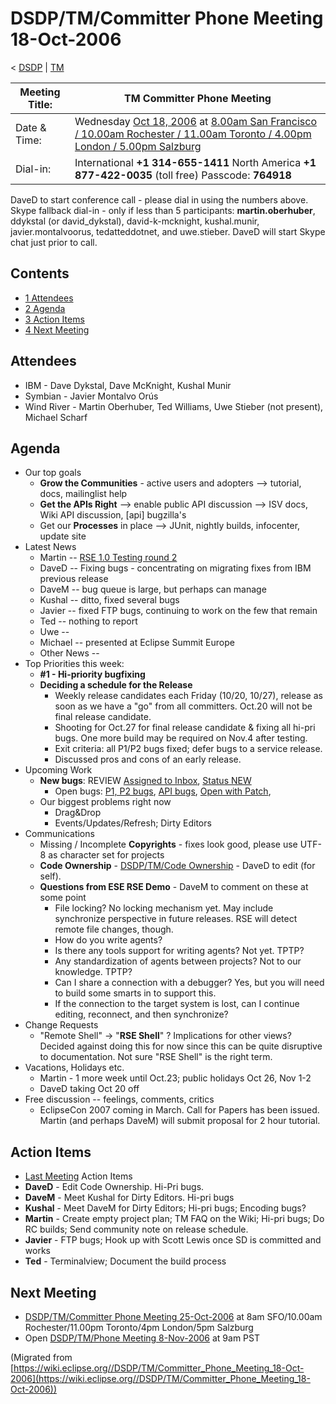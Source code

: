 

DSDP/TM/Committer Phone Meeting 18-Oct-2006
===========================================

< [DSDP](https://wiki.eclipse.org/DSDP "DSDP")‎ | [TM](./TM "DSDP/TM")

| Meeting Title: | **TM Committer Phone Meeting** |
| --- | --- |
| Date & Time: | Wednesday [Oct 18, 2006](./index.php?title=Oct_18,_2006&action=edit&redlink=1 "Oct 18, 2006 (page does not exist)") at [8.00am San Francisco / 10.00am Rochester / 11.00am Toronto / 4.00pm London / 5.00pm Salzburg](http://www.timeanddate.com/worldclock/meetingdetails.html?year=2006&month=10&day=18&hour=15&min=00&sec=0&p1=224&p2=159&p3=250&p4=136&p5=223&iv=1800) |
| Dial-in: | International **+1 314-655-1411**   North America **+1 877-422-0035** (toll free)   Passcode: **764918** |

DaveD to start conference call - please dial in using the numbers above. Skype fallback dial-in - only if less than 5 participants: **martin.oberhuber**, ddykstal (or david_dykstal), david-k-mcknight, kushal.munir, javier.montalvoorus, tedatteddotnet, and uwe.stieber. DaveD will start Skype chat just prior to call.

Contents
--------

*   [1 Attendees](#Attendees)
*   [2 Agenda](#Agenda)
*   [3 Action Items](#Action-Items)
*   [4 Next Meeting](#Next-Meeting)

Attendees
---------

*   IBM - Dave Dykstal, Dave McKnight, Kushal Munir
*   Symbian - Javier Montalvo Orús
*   Wind River - Martin Oberhuber, Ted Williams, Uwe Stieber (not present), Michael Scharf

Agenda
------

*   Our top goals
    *   **Grow the Communities** \- active users and adopters --> tutorial, docs, mailinglist help
    *   **Get the APIs Right** --\> enable public API discussion --> ISV docs, Wiki API discussion, \[api\] bugzilla's
    *   Get our **Processes** in place --> JUnit, nightly builds, infocenter, update site
*   Latest News
    *   Martin -- [RSE 1.0 Testing round 2](./RSE_1.0_Testing_round_2 "RSE 1.0 Testing round 2")
    *   DaveD -- Fixing bugs - concentrating on migrating fixes from IBM previous release
    *   DaveM -- bug queue is large, but perhaps can manage
    *   Kushal -- ditto, fixed several bugs
    *   Javier -- fixed FTP bugs, continuing to work on the few that remain
    *   Ted -- nothing to report
    *   Uwe --
    *   Michael -- presented at Eclipse Summit Europe
    *   Other News --
*   Top Priorities this week:
    *   **#1 - Hi-priority bugfixing**
    *   **Deciding a schedule for the Release**
        *   Weekly release candidates each Friday (10/20, 10/27), release as soon as we have a "go" from all committers. Oct.20 will not be final release candidate.
        *   Shooting for Oct.27 for final release candidate & fixing all hi-pri bugs. One more build may be required on Nov.4 after testing.
        *   Exit criteria: all P1/P2 bugs fixed; defer bugs to a service release.
        *   Discussed pros and cons of an early release.
*   Upcoming Work
    *   **New bugs**: REVIEW [Assigned to Inbox](https://bugs.eclipse.org/bugs/buglist.cgi?query_format=advanced&classification=DSDP&product=Target+Management&component=RSE&bug_status=UNCONFIRMED&bug_status=NEW&bug_status=ASSIGNED&bug_status=REOPENED&emailassigned_to1=1&emailtype1=exact&email1=dsdp.tm.rse-inbox%40eclipse.org&cmdtype=doit), [Status NEW](https://bugs.eclipse.org/bugs/buglist.cgi?query_format=advanced&classification=DSDP&product=Target+Management&component=RSE&bug_status=NEW&cmdtype=doit)
        *   Open bugs: [P1, P2 bugs](https://bugs.eclipse.org/bugs/buglist.cgi?query_format=advanced&classification=DSDP&product=Target+Management&component=RSE&bug_status=UNCONFIRMED&bug_status=NEW&bug_status=ASSIGNED&bug_status=REOPENED&priority=P1&priority=P2&cmdtype=doit), [API bugs](https://bugs.eclipse.org/bugs/buglist.cgi?query_format=advanced&short_desc_type=allwordssubstr&short_desc=%5Bapi&classification=DSDP&product=Target+Management&component=RSE&bug_status=UNCONFIRMED&bug_status=NEW&bug_status=ASSIGNED&bug_status=REOPENED&cmdtype=doit), [Open with Patch](https://bugs.eclipse.org/bugs/buglist.cgi?query_format=advanced&classification=DSDP&product=Target+Management&component=RSE&bug_status=UNCONFIRMED&bug_status=NEW&bug_status=ASSIGNED&bug_status=REOPENED&cmdtype=doit&field0-0-0=attachments.ispatch&type0-0-0=equals&value0-0-0=1),
    *   Our biggest problems right now
        *   Drag&Drop
        *   Events/Updates/Refresh; Dirty Editors
*   Communications
    *   Missing / Incomplete **Copyrights** \- fixes look good, please use UTF-8 as character set for projects
    *   **Code Ownership** \- [DSDP/TM/Code Ownership](./Code_Ownership "DSDP/TM/Code Ownership") \- DaveD to edit (for self).
    *   **Questions from ESE RSE Demo** \- DaveM to comment on these at some point
        *   File locking? No locking mechanism yet. May include synchronize perspective in future releases. RSE will detect remote file changes, though.
        *   How do you write agents?
        *   Is there any tools support for writing agents? Not yet. TPTP?
        *   Any standardization of agents between projects? Not to our knowledge. TPTP?
        *   Can I share a connection with a debugger? Yes, but you will need to build some smarts in to support this.
        *   If the connection to the target system is lost, can I continue editing, reconnect, and then synchronize?
*   Change Requests
    *   "Remote Shell" -> "**RSE Shell**" ? Implications for other views? Decided against doing this for now since this can be quite disruptive to documentation. Not sure "RSE Shell" is the right term.
*   Vacations, Holidays etc.
    *   Martin - 1 more week until Oct.23; public holidays Oct 26, Nov 1-2
    *   DaveD taking Oct 20 off
*   Free discussion -- feelings, comments, critics
    *   EclipseCon 2007 coming in March. Call for Papers has been issued. Martin (and perhaps DaveM) will submit proposal for 2 hour tutorial.

Action Items
------------

*   [Last Meeting](./Committer_Phone_Meeting_11-Oct-2006#Action_Items "DSDP/TM/Committer Phone Meeting 11-Oct-2006") Action Items
*   **DaveD** \- Edit Code Ownership. Hi-Pri bugs.
*   **DaveM** \- Meet Kushal for Dirty Editors. Hi-pri bugs
*   **Kushal** \- Meet DaveM for Dirty Editors; Hi-pri bugs; Encoding bugs?
*   **Martin** \- Create empty project plan; TM FAQ on the Wiki; Hi-pri bugs; Do RC builds; Send community note on release schedule.
*   **Javier** \- FTP bugs; Hook up with Scott Lewis once SD is committed and works
*   **Ted** \- Terminalview; Document the build process

Next Meeting
------------

*   [DSDP/TM/Committer Phone Meeting 25-Oct-2006](./Committer_Phone_Meeting_25-Oct-2006 "DSDP/TM/Committer Phone Meeting 25-Oct-2006") at 8am SFO/10.00am Rochester/11.00pm Toronto/4pm London/5pm Salzburg
*   Open [DSDP/TM/Phone Meeting 8-Nov-2006](./Phone_Meeting_8-Nov-2006 "DSDP/TM/Phone Meeting 8-Nov-2006") at 9am PST


(Migrated from [https://wiki.eclipse.org//DSDP/TM/Committer_Phone_Meeting_18-Oct-2006](https://wiki.eclipse.org//DSDP/TM/Committer_Phone_Meeting_18-Oct-2006))